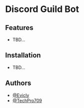 # Discord Guild Bot

## Features
- TBD...

## Installation
- TBD...

## Authors
- [@Evicly](https://github.com/Evicly)
- [@TechPro709](https://github.com/TechPro709)
